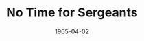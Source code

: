 ---
title: No Time for Sergeants
date: 1965-04-02
closing_date: 1965-04-10
layout: productions
featured_image: 
image_caption:
image_credit:
playbill:
category:
Theatre: Theatre Jacksonville
Venue: Little Theatre
cast:
  Preacher: J.J. Morgan
  Will Stockdale: Jerry Allen
  Pa Stockdale: Herbert C. Perlman
  Draft Man: Harold Nearhoof
  Irvin Blanchard: Clifford Goodman
  Rosabelle: Donna Freyberg
  Inductee: 
    - J.J. Morgan
    - Bernard Nachman
    - Bill Aust
    - James Aust
    - Chuck Williams
    - Rob Drewelow
  Ben Whitledge: Larry Egan
  Sergeant King: Ernest Goldsmith
  A Captain: Jack Silverman
  A Nurse: Donna Freyberg
  First Classification Corporal: Ed Heist
  Second Classification Corporal: Bernard Nachman
  Another Corporal: Chuck Williams
  A Psychiatrist: Mike Zelenka
  Cigarette Girl: Donna Freyberg
  An Infantryman: Bob Drewelow
  Air Force Policeman: James Aust
  A Colonel: Ed Heist
  Lt. Bridges: J.J. Morgan
  Lt. Gardella: Chuck Williams
  Lt. Kendall: Rob Drewelow
  Lt. Cover: Bernard Nachman
  General Bush: Marshall Grauer
  General Pollard: Herbert C. Perlman
  Aide to General Pollard: James Aust
  Lt. Abel: Bill Aust
  Lt. Baker: Harold Nearhoof
  
crew:
  Director: George Ballis
  Production & Lighting Designer: Larry Riddle
  Costume Designer: Ruth Coleman

  Stage Manager: 
    - Jean Goodman
    - Gwen Nearhoof
  Assistant Stage Manager: 
    - Thelma Baker
    - Terry McIntyre
  Lighting: 
    - Leni Bessette
    - Peggy miller
    - Abbey Fink
  Costumes: 
    - Walter Sargent
    - Louisa McDermott
  Make-up: 
    - Peggy miller
    - Marshall Grauer
    - Annette Grauer
    - Herbert C. Perlman
  Properties: 
    - Gayle Swymer
    - Jeanni Mae Edwards
    - Gladys Dale
    - Myrtle McDavid
    - Esther Barnes
    - Ruth Coleman
    - Olivia Rusinek
  Set Crew: 
    - Frank Berman
    - Dixie Cohen
    - Gladys Dale
    - Bob Agnew
    - Gwyda Agnew
    - Annette Grauer
    - Marshall Grauer
    - Sid Backer
    - Tootsie Backer
    - Gene Moore
    - Bunni Thornhill
    - Gladys Witten
    - Bill Longshore
    - Judi Parish
    - Sherry Cannon
    - Peggy Murphy
    - Debby Krobulski
    - Judy Pryor
    - Cheryl Carroll
    - Herbert C. Perlman
    - Jim Aust
    - Bill Aust
    - Bernard Nachman
    - Jeanni Mae Edwards
    - Roger Pancoast
  Sound: Gretchen Hannon
  Program Cover: Richard Lyons

orchestra:
external_links:
---